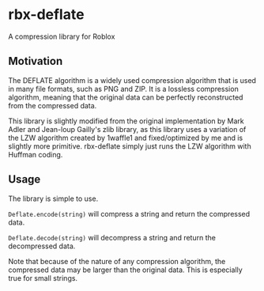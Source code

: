 # rbx-deflate
 A compression library for Roblox
 
## Motivation
The DEFLATE algorithm is a widely used compression algorithm that is used in many file formats, such as PNG and ZIP. It is a lossless compression algorithm, meaning that the original data can be perfectly reconstructed from the compressed data.

This library is slightly modified from the original implementation by Mark Adler and Jean-loup Gailly's zlib library, as this library uses a variation of the LZW algorithm created by 1waffle1 and fixed/optimized by me and is slightly more primitive. rbx-deflate simply just runs the LZW algorithm with Huffman coding.

## Usage
The library is simple to use.

`Deflate.encode(string)` will compress a string and return the compressed data.

`Deflate.decode(string)` will decompress a string and return the decompressed data.

Note that because of the nature of any compression algorithm, the compressed data may be larger than the original data. This is especially true for small strings.